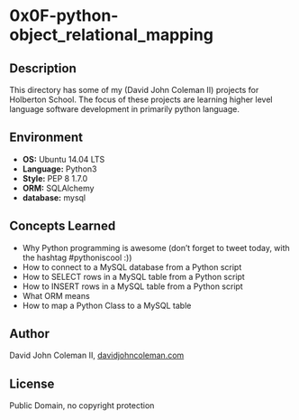 # 0x0F-python-object_relational_mapping

## Description

This directory has some of my (David John Coleman II) projects for Holberton
School.  The focus of these projects are learning higher level language software
development in primarily python language.

## Environment

* __OS:__ Ubuntu 14.04 LTS
* __Language:__ Python3
* __Style:__ PEP 8 1.7.0
* __ORM:__ SQLAlchemy
* __database:__ mysql

## Concepts Learned

* Why Python programming is awesome (don’t forget to tweet today, with the hashtag #pythoniscool :))
* How to connect to a MySQL database from a Python script
* How to SELECT rows in a MySQL table from a Python script
* How to INSERT rows in a MySQL table from a Python script
* What ORM means
* How to map a Python Class to a MySQL table

## Author

David John Coleman II, [davidjohncoleman.com](http://www.davidjohncoleman.com/)

## License

Public Domain, no copyright protection
